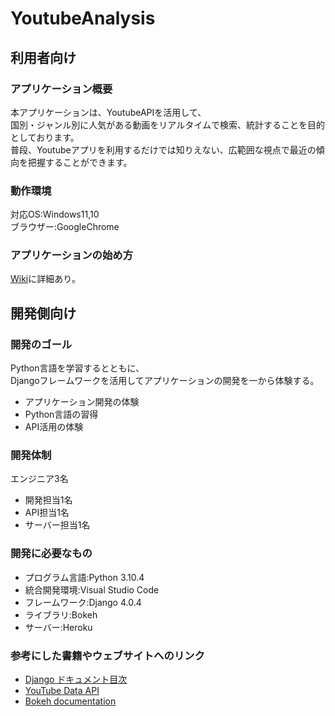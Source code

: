 # YoutubeAnalysis
## 利用者向け
### アプリケーション概要
本アプリケーションは、YoutubeAPIを活用して、<br>
国別・ジャンル別に人気がある動画をリアルタイムで検索、統計することを目的としております。<br>
普段、Youtubeアプリを利用するだけでは知りえない、広範囲な視点で最近の傾向を把握することができます。

### 動作環境
対応OS:Windows11,10<br>
ブラウザー:GoogleChrome

### アプリケーションの始め方
[Wiki]()に詳細あり。

## 開発側向け
### 開発のゴール
Python言語を学習するとともに、<br>
Djangoフレームワークを活用してアプリケーションの開発を一から体験する。
- アプリケーション開発の体験
- Python言語の習得
- API活用の体験

### 開発体制
エンジニア3名<br>
  - 開発担当1名<br>
  - API担当1名<br>
  - サーバー担当1名<br>

### 開発に必要なもの
  - プログラム言語:Python 3.10.4
  - 統合開発環境:Visual Studio Code
  - フレームワーク:Django 4.0.4
  - ライブラリ:Bokeh
  - サーバー:Heroku

### 参考にした書籍やウェブサイトへのリンク
  - [Django ドキュメント目次](https://docs.djangoproject.com/ja/4.0/contents/)
  - [YouTube Data API](https://developers.google.com/youtube/v3)
  - [Bokeh documentation](https://docs.bokeh.org/en/latest/)
